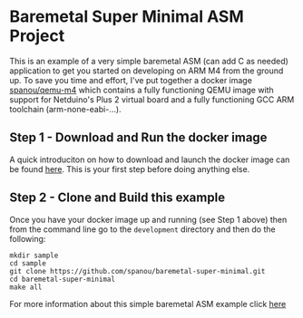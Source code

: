 # Baremetal Super Minimal ASM Project

This is an example of a very simple baremetal ASM (can add C as needed) application to get you started on developing on ARM M4 from the ground up. To save you time and effort, I've put together a docker image [spanou/qemu-m4](https://hub.docker.com/r/spanou/qemu-m4) which contains a fully functioning QEMU image with support for Netduino's Plus 2 virtual board and a fully functioning GCC ARM toolchain (arm-none-eabi-...).


## Step 1 - Download and Run the docker image 
A quick introduciton on how to download and launch the docker image can be found  [here](https://hub.docker.com/r/spanou/qemu-m4). This is your first step before doing anything else.

## Step 2 - Clone and Build this example

Once you have your docker image up and running (see Step 1 above) then from the command line go to the ```development``` directory and then do the following:

```
mkdir sample
cd sample
git clone https://github.com/spanou/baremetal-super-minimal.git
cd baremetal-super-minimal
make all 
```

For more information about this simple baremetal ASM example click [here](https://github.com/spanou/baremetal-super-minimal/blob/main/docs/running-on-qemu.md)


